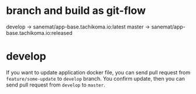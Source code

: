 # branch and build as git-flow
develop -> sanemat/app-base.tachikoma.io:latest
master -> sanemat/app-base.tachikoma.io:released

# develop

If you want to update application docker file, you can send pull request from `feature/some-update` to `develop` branch.
You confirm update, then you can send pull request from `develop` to `master`.
